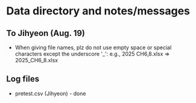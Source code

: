 # Data directory and notes/messages

## To Jihyeon (Aug. 19)

+ When giving file names, plz do not use empty space or special characters except the underscore '_': e.g., 2025 CH6,8.xlsx => 2025_CH6_8.xlsx

## Log files
+ pretest.csv (Jihyeon) - done
